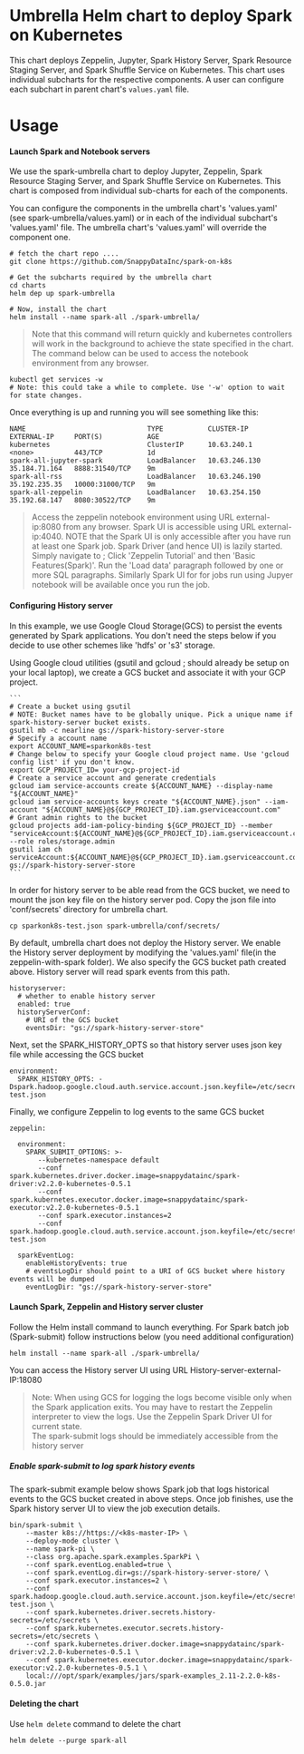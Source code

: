 # Umbrella Helm chart to deploy Spark on Kubernetes
This chart deploys Zeppelin, Jupyter, Spark History Server, Spark Resource Staging Server, 
and Spark Shuffle Service on Kubernetes. This chart uses individual subcharts for 
the respective components. A user can configure each subchart in parent chart's 
`values.yaml` file.

# Usage
#### Launch Spark and Notebook servers

We use the spark-umbrella chart to deploy Jupyter, Zeppelin, Spark Resource Staging Server, and Spark Shuffle Service 
on Kubernetes. This chart is composed from individual sub-charts for each of the components. 

You can configure the components in the umbrella chart's 'values.yaml' (see spark-umbrella/values.yaml) or in 
each of the individual subchart's 'values.yaml' file. The umbrella chart's 'values.yaml' will override the component one.

```text
# fetch the chart repo ....
git clone https://github.com/SnappyDataInc/spark-on-k8s

# Get the subcharts required by the umbrella chart
cd charts
helm dep up spark-umbrella

# Now, install the chart
helm install --name spark-all ./spark-umbrella/
```

> Note that this command will return quickly and kubernetes controllers will work in the background to achieve the state
specified in the chart. The command below can be used to access the notebook environment from any browser. 

```text
kubectl get services -w
# Note: this could take a while to complete. Use '-w' option to wait for state changes. 
```

Once everything is up and running you will see something like this:
```text
NAME                              TYPE           CLUSTER-IP      EXTERNAL-IP     PORT(S)           AGE
kubernetes                        ClusterIP      10.63.240.1     <none>          443/TCP           1d
spark-all-jupyter-spark           LoadBalancer   10.63.246.130   35.184.71.164   8888:31540/TCP    9m
spark-all-rss                     LoadBalancer   10.63.246.190   35.192.235.35   10000:31000/TCP   9m
spark-all-zeppelin                LoadBalancer   10.63.254.150   35.192.68.147   8080:30522/TCP    9m
```
> Access the zeppelin notebook environment using URL external-ip:8080 from any browser.
> Spark UI is accessible using URL external-ip:4040. 
NOTE that the Spark UI is only accessible after you have run at least one Spark job. Spark Driver (and hence UI) is lazily started. 
Simply navigate to <Zeppelin Home>; Click 'Zeppelin Tutorial' and then 'Basic Features(Spark)'. Run the 'Load
data' paragraph followed by one or more SQL paragraphs. Similarly Spark UI for for jobs run using Jupyer notebook will be available
once you run the job.

#### Configuring History server
In this example, we use Google Cloud Storage(GCS) to persist the events generated by Spark applications. You don't need 
the steps below if you decide to use other schemes like 'hdfs' or 's3' storage.

Using Google cloud utilities (gsutil and gcloud ; should already be setup on your local laptop), we create a GCS bucket 
and associate it with your GCP project.  

    ```
    # Create a bucket using gsutil
    # NOTE: Bucket names have to be globally unique. Pick a unique name if spark-history-server bucket exists.
    gsutil mb -c nearline gs://spark-history-server-store
    # Specify a account name
    export ACCOUNT_NAME=sparkonk8s-test
    # Change below to specify your Google cloud project name. Use 'gcloud config list' if you don't know. 
    export GCP_PROJECT_ID= your-gcp-project-id
    # Create a service account and generate credentials
    gcloud iam service-accounts create ${ACCOUNT_NAME} --display-name "${ACCOUNT_NAME}"
    gcloud iam service-accounts keys create "${ACCOUNT_NAME}.json" --iam-account "${ACCOUNT_NAME}@${GCP_PROJECT_ID}.iam.gserviceaccount.com"
    # Grant admin rights to the bucket
    gcloud projects add-iam-policy-binding ${GCP_PROJECT_ID} --member "serviceAccount:${ACCOUNT_NAME}@${GCP_PROJECT_ID}.iam.gserviceaccount.com" --role roles/storage.admin
    gsutil iam ch serviceAccount:${ACCOUNT_NAME}@${GCP_PROJECT_ID}.iam.gserviceaccount.com:objectAdmin gs://spark-history-server-store
    ```
In order for history server to be able read from the GCS bucket, we need to mount the json key file on the history 
server pod. Copy the json file into 'conf/secrets' directory for umbrella chart.

```text
cp sparkonk8s-test.json spark-umbrella/conf/secrets/
```

By default, umbrella chart does not deploy the History server. We enable the History server deployment by modifying the
'values.yaml' file(in the zeppelin-with-spark folder). We also specify the GCS bucket path created above. 
History server will read spark events from this path.  

```text
historyserver:
  # whether to enable history server
  enabled: true
  historyServerConf:
    # URI of the GCS bucket
    eventsDir: "gs://spark-history-server-store"
```

Next, set the SPARK_HISTORY_OPTS so that history server uses json key file while accessing the GCS bucket
```text
environment:
  SPARK_HISTORY_OPTS: -Dspark.hadoop.google.cloud.auth.service.account.json.keyfile=/etc/secrets/sparkonk8s-test.json
```

Finally, we configure Zeppelin to log events to the same GCS bucket

```text
zeppelin:

  environment:
    SPARK_SUBMIT_OPTIONS: >-
       --kubernetes-namespace default
       --conf spark.kubernetes.driver.docker.image=snappydatainc/spark-driver:v2.2.0-kubernetes-0.5.1
       --conf spark.kubernetes.executor.docker.image=snappydatainc/spark-executor:v2.2.0-kubernetes-0.5.1
       --conf spark.executor.instances=2
       --conf spark.hadoop.google.cloud.auth.service.account.json.keyfile=/etc/secrets/sparkonk8s-test.json

  sparkEventLog:
    enableHistoryEvents: true
    # eventsLogDir should point to a URI of GCS bucket where history events will be dumped
    eventLogDir: "gs://spark-history-server-store"
```

#### Launch Spark, Zeppelin and History server cluster

Follow the Helm install command to launch everything. For Spark batch job (Spark-submit) follow instructions 
below (you need additional configuration)

```
helm install --name spark-all ./spark-umbrella/
```

You can access the History server UI using URL History-server-external-IP:18080
> Note: When using GCS for logging the logs become visible only when the Spark application exits. You may have to 
restart the Zeppelin interpreter to view the logs. Use the Zeppelin Spark Driver UI for current state.   
> The spark-submit logs should be immediately accessible from the history server

##### Enable spark-submit to log spark history events
The spark-submit example below shows Spark job that logs historical events to the GCS bucket created in above steps. 
Once job finishes, use the Spark history server UI to view the job execution details.

  ```
  bin/spark-submit \
      --master k8s://https://<k8s-master-IP> \
      --deploy-mode cluster \
      --name spark-pi \
      --class org.apache.spark.examples.SparkPi \
      --conf spark.eventLog.enabled=true \
      --conf spark.eventLog.dir=gs://spark-history-server-store/ \
      --conf spark.executor.instances=2 \
      --conf spark.hadoop.google.cloud.auth.service.account.json.keyfile=/etc/secrets/sparkonk8s-test.json \
      --conf spark.kubernetes.driver.secrets.history-secrets=/etc/secrets \
      --conf spark.kubernetes.executor.secrets.history-secrets=/etc/secrets \
      --conf spark.kubernetes.driver.docker.image=snappydatainc/spark-driver:v2.2.0-kubernetes-0.5.1 \
      --conf spark.kubernetes.executor.docker.image=snappydatainc/spark-executor:v2.2.0-kubernetes-0.5.1 \
      local:///opt/spark/examples/jars/spark-examples_2.11-2.2.0-k8s-0.5.0.jar
  ```

#### Deleting the chart
Use `helm delete` command to delete the chart
```text
helm delete --purge spark-all
```

